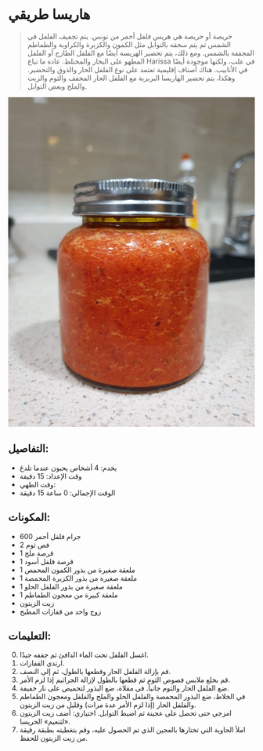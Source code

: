 # هاريسا طريقي

> حريصة أو حريصة هي هريس فلفل أحمر من تونس. يتم تجفيف الفلفل في الشمس ثم يتم سحقه بالتوابل مثل الكمون والكزبرة والكراوية والطماطم المجففة بالشمس. ومع ذلك، يتم تحضير الهريسة أيضًا مع الفلفل الطازج أو الفلفل المطهو على البخار والمختلط. عادة ما تباع Harissa في علب، ولكنها موجودة أيضًا في الأنابيب. هناك أصناف إقليمية تعتمد على نوع الفلفل الحار والذوق والتحضير. وهكذا، يتم تحضير الهاريسا البربرية مع الفلفل الحار المجفف والثوم والزيت والملح وبعض التوابل. 

![هاريسا طريقي](https://github.com/anamorph/recettes/blob/master/photos/fr-harissa-a-ma-facon-01.jpg?raw=true)

## التفاصيل:
* يخدم: 4 أشخاص يحبون عندما تلدغ
* وقت الإعداد: 15 دقيقة
* وقت الطهي:
* الوقت الإجمالي: 0 ساعة 15 دقيقة

## المكونات:
* 600 جرام فلفل أحمر
* 2 فص ثوم
* 1 قرصة ملح
* 1 قرصة فلفل أسود
* 1 ملعقة صغيرة من بذور الكمون المحمص
* 1 ملعقة صغيرة من بذور الكزبرة المحمصة
* 1 ملعقة صغيرة من بذور الفلفل الحلو
* 1 ملعقة كبيرة من معجون الطماطم
* زيت الزيتون
* زوج واحد من قفازات المطبخ

## التعليمات:
0. اغسل الفلفل تحت الماء الدافئ ثم جففه جيدًا.
1. ارتدي القفازات.
2. قم بإزالة الفلفل الحار وقطعها بالطول، ثم إلى النصف.
3. قم بخلع ملابس فصوص الثوم ثم قطعها بالطول لإزالة الجراثيم إذا لزم الأمر.
4. ضع الفلفل الحار والثوم جانباً. في مقلاة، ضع البذور لتحميص على نار خفيفة.
5. في الخلاط، ضع البذور المحمصة والفلفل الحلو والملح والفلفل ومعجون الطماطم والفلفل الحار (إذا لزم الأمر عدة مرات) وقليل من زيت الزيتون.
6. امزجي حتى تحصل على عجينة ثم اضبط التوابل. اختياري: أضف زيت الزيتون «لتنعيم» الحريسا.
7. املأ الحاوية التي تختارها بالعجين الذي تم الحصول عليه، وقم بتغطيته بطبقة رقيقة من زيت الزيتون للحفظ.
